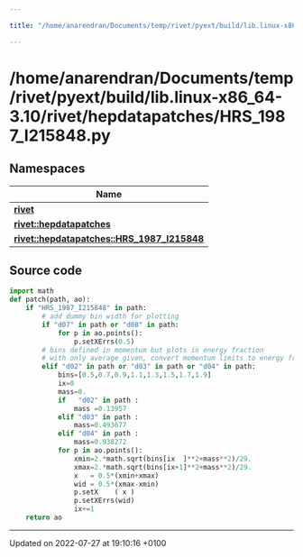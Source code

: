 ```yaml
---

title: "/home/anarendran/Documents/temp/rivet/pyext/build/lib.linux-x86_64-3.10/rivet/hepdatapatches/HRS_1987_I215848.py"

---
```


# /home/anarendran/Documents/temp/rivet/pyext/build/lib.linux-x86_64-3.10/rivet/hepdatapatches/HRS_1987_I215848.py



## Namespaces

| Name           |
| -------------- |
| **[rivet](http://example.org/namespaces/namespacerivet/)**  |
| **[rivet::hepdatapatches](http://example.org/namespaces/namespacerivet_1_1hepdatapatches/)**  |
| **[rivet::hepdatapatches::HRS_1987_I215848](http://example.org/namespaces/namespacerivet_1_1hepdatapatches_1_1hrs__1987__i215848/)**  |




## Source code

```python
import math
def patch(path, ao):
    if "HRS_1987_I215848" in path:
        # add dummy bin width for plotting
        if "d07" in path or "d08" in path:
            for p in ao.points():
                p.setXErrs(0.5)
        # bins defined in momentum but plots in energy fraction
        # with only average given, convert momentum limits to energy fraction
        elif "d02" in path or "d03" in path or "d04" in path:
            bins=[0.5,0.7,0.9,1.1,1.3,1.5,1.7,1.9]
            ix=0
            mass=0.
            if   "d02" in path :
                mass =0.13957
            elif "d03" in path :
                mass=0.493677
            elif "d04" in path :
                mass=0.938272
            for p in ao.points():
                xmin=2.*math.sqrt(bins[ix  ]**2+mass**2)/29.
                xmax=2.*math.sqrt(bins[ix+1]**2+mass**2)/29.
                x   = 0.5*(xmin+xmax)
                wid = 0.5*(xmax-xmin)
                p.setX    ( x )
                p.setXErrs(wid)
                ix+=1
    return ao
```


-------------------------------

Updated on 2022-07-27 at 19:10:16 +0100
